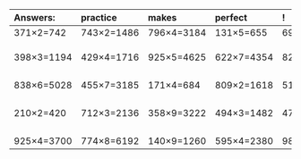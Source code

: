 | Answers: | practice | makes | perfect | ! |
| :--- | :--- | :--- | :--- | :--- |
| 371×2=742 | 743×2=1486 | 796×4=3184 | 131×5=655 | 693×2=1386 | 
|   |   |   |   |   | 
|   |   |   |   |   | 
|   |   |   |   |   | 
| 398×3=1194 | 429×4=1716 | 925×5=4625 | 622×7=4354 | 826×9=7434 | 
|   |   |   |   |   | 
|   |   |   |   |   | 
|   |   |   |   |   | 
|   |   |   |   |   | 
| 838×6=5028 | 455×7=3185 | 171×4=684 | 809×2=1618 | 514×6=3084 | 
|   |   |   |   |   | 
|   |   |   |   |   | 
|   |   |   |   |   | 
|   |   |   |   |   | 
| 210×2=420 | 712×3=2136 | 358×9=3222 | 494×3=1482 | 474×5=2370 | 
|   |   |   |   |   | 
|   |   |   |   |   | 
|   |   |   |   |   | 
|   |   |   |   |   | 
| 925×4=3700 | 774×8=6192 | 140×9=1260 | 595×4=2380 | 984×6=5904 | 
